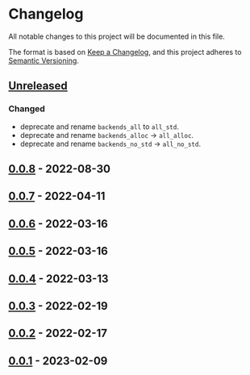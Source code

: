 # Changelog

All notable changes to this project will be documented in this file.

The format is based on [Keep a Changelog], and this project adheres to
[Semantic Versioning].

## [Unreleased]

### Changed
- deprecate and rename `backends_all` to `all_std`.
- deprecate and rename `backends_alloc` → `all_alloc`.
- deprecate and rename `backends_no_std` → `all_no_std`.

## [0.0.8] - 2022-08-30

## [0.0.7] - 2022-04-11

## [0.0.6] - 2022-03-16

## [0.0.5] - 2022-03-16

## [0.0.4] - 2022-03-13

## [0.0.3] - 2022-02-19

## [0.0.2] - 2022-02-17

## [0.0.1] - 2023-02-09

[unreleased]: https://github.com/andamira/revela/compare/v0.0.8...HEAD
[0.0.8]: https://github.com/andamira/revela/releases/tag/v0.0.8
[0.0.7]: https://github.com/andamira/revela/releases/tag/v0.0.7
[0.0.6]: https://github.com/andamira/revela/releases/tag/v0.0.6
[0.0.5]: https://github.com/andamira/revela/releases/tag/v0.0.5
[0.0.4]: https://github.com/andamira/revela/releases/tag/v0.0.4
[0.0.3]: https://github.com/andamira/revela/releases/tag/v0.0.3
[0.0.2]: https://github.com/andamira/revela/releases/tag/v0.0.2
[0.0.1]: https://github.com/andamira/revela/releases/tag/v0.0.1

[Keep a Changelog]: https://keepachangelog.com/en/1.0.0/
[Semantic Versioning]: https://semver.org/spec/v2.0.0.html
